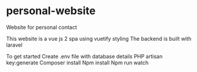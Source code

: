 # personal-website
Website for personal contact 

This website is a vue js 2 spa using vuetify styling 
The backend is built with laravel

To get started
Create .env file with database details
PHP artisan key:generate
Composer install
Npm install 
Npm run watch
